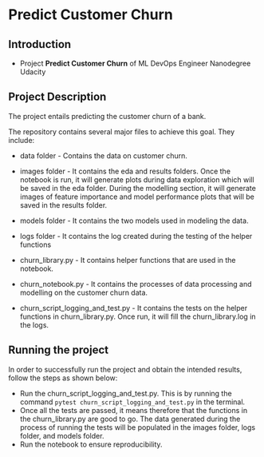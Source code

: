 # Predict Customer Churn

## Introduction

- Project **Predict Customer Churn** of ML DevOps Engineer Nanodegree Udacity

## Project Description
The project entails predicting the customer churn of a bank. 

The repository contains several major files to achieve this goal. They include:
* data folder - Contains the data on customer churn.

* images folder - It contains the eda and results folders. Once the notebook is run, it will generate plots during data exploration which will be saved in the eda folder. During the modelling section, it will generate images of feature importance and model performance plots that will be saved in the results folder.

* models folder - It contains the two models used in modeling the data.

* logs folder - It contains the log created during the testing of the helper functions

* churn_library.py - It contains helper functions that are used in the notebook.

* churn_notebook.py - It contains the processes of data processing and modelling on the customer churn data.

* churn_script_logging_and_test.py - It contains the tests on the helper functions in churn_library.py. Once run, it will fill the churn_library.log in the logs.


## Running the project
In order to successfully run the project and obtain the intended results, follow the steps as shown below:
* Run the churn_script_logging_and_test.py. This is by running the command `pytest churn_script_logging_and_test.py` in the terminal.
* Once all the tests are passed, it means therefore that the functions in the churn_library.py are good to go. The data generated during the process of running the tests will be populated in the images folder, logs folder, and models folder.
* Run the notebook to ensure reproducibility.



